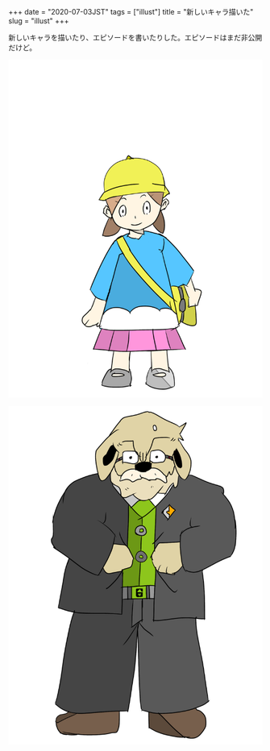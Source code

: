 +++
date = "2020-07-03JST"
tags = ["illust"]
title = "新しいキャラ描いた"
slug = "illust"
+++

新しいキャラを描いたり、エピソードを書いたりした。エピソードはまだ非公開だけど。

![](/img/game/c_kyouko.png)

![](/img/game/c_ponta_4.png)


